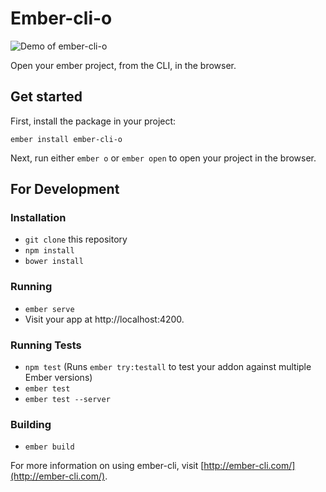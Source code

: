 # Ember-cli-o

![Demo of ember-cli-o](https://gifcannon.s3.amazonaws.com/screencast_2016-11-06_00-29-56.gif)

Open your ember project, from the CLI, in the browser.

## Get started

First, install the package in your project:
```
ember install ember-cli-o
```

Next, run either `ember o` or `ember open` to open your project in the browser.

## For Development

### Installation

* `git clone` this repository
* `npm install`
* `bower install`

### Running

* `ember serve`
* Visit your app at http://localhost:4200.

### Running Tests

* `npm test` (Runs `ember try:testall` to test your addon against multiple Ember versions)
* `ember test`
* `ember test --server`

### Building

* `ember build`

For more information on using ember-cli, visit [http://ember-cli.com/](http://ember-cli.com/).
